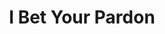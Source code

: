 ---
title:          I Bet Your Pardon
genre:          pre-modern
chinesetitle:   荷里活有個大老千
previoustitle:  Fraudster in Hollywood
episodes:       30
producer:       Wong Jing
broadcaststart: 2019-01-14
broadcastend:   2019-02-22
website:        'http://programme.tvb.com/drama/ibetyourpardon'
starring:       Kent Cheng, <mark>Selena Lee</mark>, Dominic Ho, Ada Wong, Angie Cheong
synopsis:       LUNG SEI <small>(Kent Cheng)</small> of the “Con Eight” is thrown in jail after being framed by Chinese Chief Detective MAN HUNG <small>(Kent Tong)</small> and his senior PONG FUNG <small>(Paul Chun)</small>. MAN HUNG even steals his girlfriend FONG PAK-HOP <small>(Angie Cheong)</small>. Five years later, now top producer LUNG SEI not only has SHU KEI <small>(BabyJohn Choi)</small> and MAK KEI <small>(James Ng)</small> as his right-hand men, but is also reunited with his daughter TING SIU-YU <small>(Ada Wong)</small>. After the murder of his fellow alum TONG WAI <small>(Raphael Wong)</small>, LUNG SEI believes his disciple AH-LONG <small>(Edward Ma)</small> is the culprit, triggering a gambling showdown between them…… SIU-YU confesses to dancing teacher PAK-HOP about her crush on aspiring director HO KA-CHUN <small>(Dominic Ho)</small>, leading to a serendipitous reunion of PAK-HOP and LUNG SEI. PAK-HOP steals MAN HUNG’s account book detailing illegal transactions and money laundering to elope with LUNG SEI, but they are crushed by MAN HUNG who is furious about this. As LUNG SEI is escorted to jail, he is released by a mystery man. They set a trap, pledging to lure the all-powerful MAN HUNG into it…

fullname:       Ma Lei-Lin (Marilyn)
identity:       Artist manager
appearance:     3-30
---